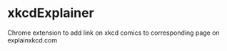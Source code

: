 # xkcdExplainer
Chrome extension to add link on xkcd comics to corresponding page on explainxkcd.com
